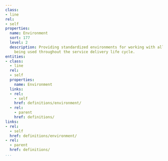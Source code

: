 ```yaml
---
class:
- line
rel:
- self
properties:
  name: Environment
  sort: 177
  level: 2
  description: Providing standardized environments for working with all of the definitions
    being used throughout the service delivery life cycle.
entities:
- class:
  - line
  rel:
  - self
  properties:
    name: Environment
  links:
  - rel:
    - self
    href: definitions/environment/
  - rel:
    - parent
    href: definitions/
links:
- rel:
  - self
  href: definitions/environment/
- rel:
  - parent
  href: definitions/
...
```

